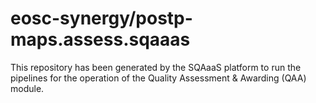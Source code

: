 <!--
SPDX-FileCopyrightText: Copyright contributors to the Software Quality Assurance as a Service (SQAaaS) project <sqaaas@ibergrid.eu>

SPDX-License-Identifier: GPL-3.0-only
-->

# eosc-synergy/postp-maps.assess.sqaaas
This repository has been generated by the SQAaaS platform to run the pipelines
for the operation of the
Quality Assessment & Awarding (QAA)
module.